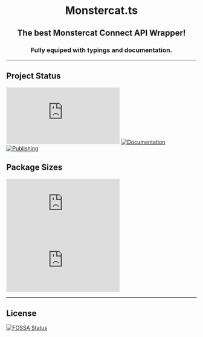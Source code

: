 <div align="center">
  <p>
    <h1> Monstercat.ts </h1>
    <h2> The best Monstercat Connect API Wrapper! </h2>
    <h3> Fully equiped with typings and documentation. </h3>
  </p>
</div>

---

## Project Status
[![License](https://img.shields.io/github/license/quantumlytangled/monstercat.ts?style=for-the-badge&logo=github)](https://github.com/QuantumlyTangled/Monstercat.ts/blob/master/LICENCE.md)
[![Documentation](https://img.shields.io/github/workflow/status/quantumlytangled/monstercat.ts/Documentation?label=Documentation&style=for-the-badge&logo=github)](https://github.com/QuantumlyTangled/Monstercat.ts/actions?query=workflow%3ADocumentation)
[![Publishing](https://img.shields.io/github/workflow/status/quantumlytangled/monstercat.ts/Publish?label=Publishing&style=for-the-badge&logo=github)](https://github.com/QuantumlyTangled/Monstercat.ts/actions?query=workflow%3APublish)

## Package Sizes
[![Minzipped](https://img.shields.io/bundlephobia/minzip/monstercat.ts?style=for-the-badge&logo=npm)](https://bundlephobia.com/result?p=monstercat.ts)
[![Minified](https://img.shields.io/bundlephobia/min/monstercat.ts?style=for-the-badge&logo=npm)](https://bundlephobia.com/result?p=monstercat.ts)

---

## License
[![FOSSA Status](https://app.fossa.com/api/projects/git%2Bgithub.com%2FQuantumlyTangled%2FMonstercat.ts.svg?type=large)](https://app.fossa.com/projects/git%2Bgithub.com%2FQuantumlyTangled%2FMonstercat.ts?ref=badge_large)
